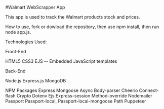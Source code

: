 #Walmart WebScrapper App

This app is used to track the Walmart products stock and prices. 

How to use, fork or dowload the repository, then use npm install, then run node app.js.

Technologies Used:

Front-End

HTML5
CSS3
EJS -- Embedded JavaScript templates

Back-End

Node.js
Express.js
MongoDB

NPM Packages
Express
Mongoose
Async
Body-parser
Cheerio
Connect-flash
Crypto
Dotenv
Ejs
Express-session
Method-override
Nodemailer
Passport
Passport-local,
Passport-local-mongoose
Path
Puppeteer
